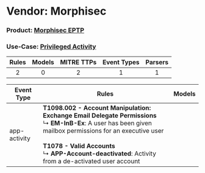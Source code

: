 Vendor: Morphisec
=================
### Product: [Morphisec EPTP](../ds_morphisec_morphisec_eptp.md)
### Use-Case: [Privileged Activity](../../../../UseCases/uc_privileged_activity.md)

| Rules | Models | MITRE TTPs | Event Types | Parsers |
|:-----:|:------:|:----------:|:-----------:|:-------:|
|   2   |   0    |     2      |      1      |    1    |

| Event Type   | Rules                                                                                                                                                                                                                                                                                     | Models |
| ------------ | ----------------------------------------------------------------------------------------------------------------------------------------------------------------------------------------------------------------------------------------------------------------------------------------- | ------ |
| app-activity | <b>T1098.002 - Account Manipulation: Exchange Email Delegate Permissions</b><br> ↳ <b>EM-InB-Ex</b>: A user has been given mailbox permissions for an executive user<br><br><b>T1078 - Valid Accounts</b><br> ↳ <b>APP-Account-deactivated</b>: Activity from a de-activated user account |        |